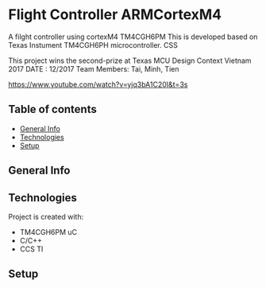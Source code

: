 





# Flight Controller ARMCortexM4

A filght controller using cortexM4 TM4CGH6PM
This is developed based on Texas Instument TM4CGH6PH microcontroller.
CSS 

This project wins the second-prize at Texas MCU Design Context Vietnam 2017
DATE : 12/2017
Team Members: Tai, Minh, Tien

https://www.youtube.com/watch?v=yjq3bA1C20I&t=3s
## Table of contents
* [General Info](#general-info)
* [Technologies](#technologies)
* [Setup](#setup)

## General Info




## Technologies
Project is created with:
* TM4CGH6PM uC
* C/C++
* CCS TI

## Setup

